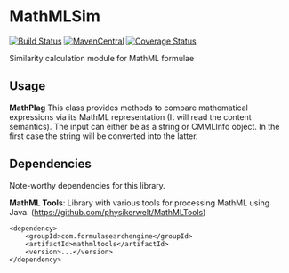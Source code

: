 # MathMLSim

[![Build Status](https://travis-ci.org/ag-gipp/MathMLSim.svg?branch=master)](https://travis-ci.org/ag-gipp/MathMLSim)
[![MavenCentral](https://maven-badges.herokuapp.com/maven-central/com.formulasearchengine/MathMLSim/badge.svg)](https://maven-badges.herokuapp.com/maven-central/com.formulasearchengine/MathMLSim/)
[![Coverage Status](https://coveralls.io/repos/github/ag-gipp/MathMLSim/badge.svg?branch=master)](https://coveralls.io/github/ag-gipp/MathMLSim?branch=master)

Similarity calculation module for MathML formulae

## Usage ##

**MathPlag** This class provides methods to compare mathematical expressions via its
 MathML representation (It will read the content semantics). The input can either be
 as a string or CMMLInfo object. In the first case the string will be converted into
 the latter.
 
## Dependencies ##
 
Note-worthy dependencies for this library.
 
**MathML Tools**: Library with various tools for processing MathML using Java. (https://github.com/physikerwelt/MathMLTools)
 
    <dependency>
        <groupId>com.formulasearchengine</groupId>
        <artifactId>mathmltools</artifactId>
        <version>...</version>
    </dependency>
